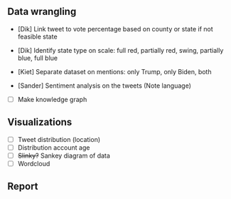 ## Data wrangling
- [Dik] Link tweet to vote percentage based on county or state if not feasible state
- [Dik] Identify state type on scale: full red, partially red, swing, partially blue, full blue
- [Kiet] Separate dataset on mentions: only Trump, only Biden, both

- [Sander] Sentiment analysis on the tweets (Note language)
- [ ] Make knowledge graph

## Visualizations
- [ ] Tweet distribution (location)
- [ ] Distribution account age
- [ ] ~~Slinky?~~ Sankey diagram of data
- [ ] Wordcloud

## Report
